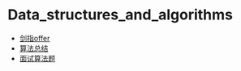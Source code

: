 # Data_structures_and_algorithms
* [剑指offer](https://github.com/FangChao1086/Data_structures_and_algorithms/blob/master/剑指offer.md)
* [算法总结](https://github.com/FangChao1086/Data_structures_and_algorithms/blob/master/算法总结.md)
* [面试算法题](https://github.com/FangChao1086/Data_structures_and_algorithms/blob/master/面试算法题.md)
